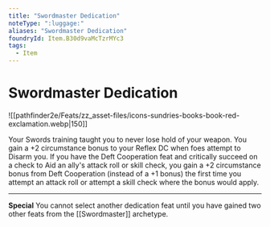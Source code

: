 ```yaml
---
title: "Swordmaster Dedication"
noteType: ":luggage:"
aliases: "Swordmaster Dedication"
foundryId: Item.B30d9vaMcTzrMYc3
tags:
  - Item
---
```


# Swordmaster Dedication
![[pathfinder2e/Feats/zz_asset-files/icons-sundries-books-book-red-exclamation.webp|150]]

Your Swords training taught you to never lose hold of your weapon. You gain a +2 circumstance bonus to your Reflex DC when foes attempt to Disarm you. If you have the Deft Cooperation feat and critically succeed on a check to Aid an ally's attack roll or skill check, you gain a +2 circumstance bonus from Deft Cooperation (instead of a +1 bonus) the first time you attempt an attack roll or attempt a skill check where the bonus would apply.

* * *

**Special** You cannot select another dedication feat until you have gained two other feats from the [[Swordmaster]] archetype.
